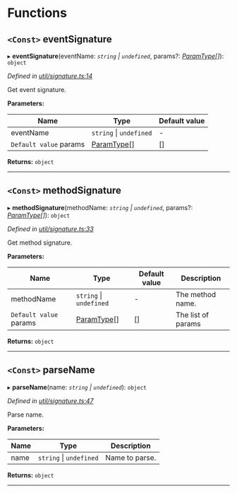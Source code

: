 

# Functions

<a id="eventsignature"></a>

## `<Const>` eventSignature

▸ **eventSignature**(eventName: *`string` \| `undefined`*, params?: *[ParamType](../classes/_spec_paramtype_paramtype_.paramtype.md)[]*): `object`

*Defined in [util/signature.ts:14](https://github.com/paritytech/js-libs/blob/4ca2ba2/packages/abi/src/util/signature.ts#L14)*

Get event signature.

**Parameters:**

| Name | Type | Default value |
| ------ | ------ | ------ |
| eventName | `string` \| `undefined` | - |
| `Default value` params | [ParamType](../classes/_spec_paramtype_paramtype_.paramtype.md)[] |  [] |

**Returns:** `object`

___
<a id="methodsignature"></a>

## `<Const>` methodSignature

▸ **methodSignature**(methodName: *`string` \| `undefined`*, params?: *[ParamType](../classes/_spec_paramtype_paramtype_.paramtype.md)[]*): `object`

*Defined in [util/signature.ts:33](https://github.com/paritytech/js-libs/blob/4ca2ba2/packages/abi/src/util/signature.ts#L33)*

Get method signature.

**Parameters:**

| Name | Type | Default value | Description |
| ------ | ------ | ------ | ------ |
| methodName | `string` \| `undefined` | - |  The method name. |
| `Default value` params | [ParamType](../classes/_spec_paramtype_paramtype_.paramtype.md)[] |  [] |  The list of params |

**Returns:** `object`

___
<a id="parsename"></a>

## `<Const>` parseName

▸ **parseName**(name: *`string` \| `undefined`*): `object`

*Defined in [util/signature.ts:47](https://github.com/paritytech/js-libs/blob/4ca2ba2/packages/abi/src/util/signature.ts#L47)*

Parse name.

**Parameters:**

| Name | Type | Description |
| ------ | ------ | ------ |
| name | `string` \| `undefined` |  Name to parse. |

**Returns:** `object`

___

